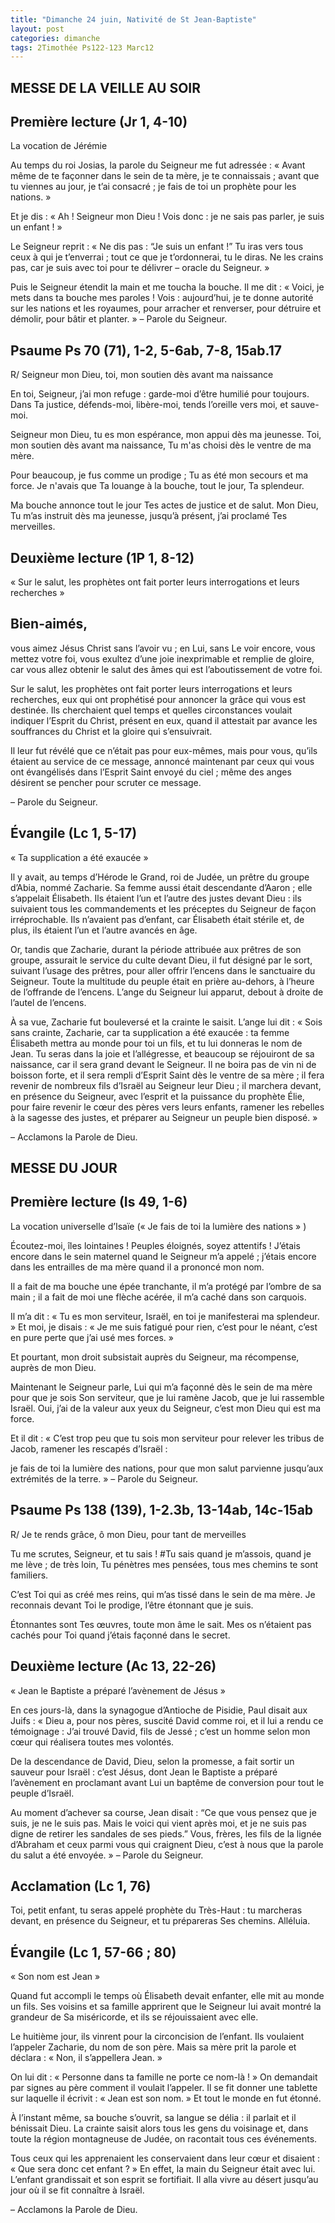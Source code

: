 ```yaml
---
title: "Dimanche 24 juin, Nativité de St Jean-Baptiste"
layout: post
categories: dimanche
tags: 2Timothée Ps122-123 Marc12  
---
```


## MESSE DE LA VEILLE AU SOIR

## Première lecture (Jr 1, 4-10)
La vocation de Jérémie

Au temps du roi Josias, la parole du Seigneur me fut adressée :
« Avant même de te façonner dans le sein de ta mère, je te connaissais ;
avant que tu viennes au jour, je t’ai consacré ;
je fais de toi un prophète pour les nations. »

Et je dis :
« Ah ! Seigneur mon Dieu !
Vois donc : je ne sais pas parler, je suis un enfant ! » 

Le Seigneur reprit :
« Ne dis pas : “Je suis un enfant !”
Tu iras vers tous ceux à qui je t’enverrai ; tout ce que je t’ordonnerai, tu le diras.
Ne les crains pas, car je suis avec toi pour te délivrer – oracle du Seigneur. »

Puis le Seigneur étendit la main et me toucha la bouche. Il me dit :
« Voici, je mets dans ta bouche mes paroles !
Vois : aujourd’hui, je te donne autorité sur les nations et les royaumes,
pour arracher et renverser, pour détruire et démolir, pour bâtir et planter. »
– Parole du Seigneur.

## Psaume Ps 70 (71), 1-2, 5-6ab, 7-8, 15ab.17
R/ Seigneur mon Dieu, toi, mon soutien dès avant ma naissance

En toi, Seigneur, j’ai mon refuge :
garde-moi d’être humilié pour toujours.
Dans Ta justice, défends-moi, libère-moi,
tends l’oreille vers moi, et sauve-moi.

Seigneur mon Dieu, tu es mon espérance,
mon appui dès ma jeunesse.
Toi, mon soutien dès avant ma naissance,
Tu m'as choisi dès le ventre de ma mère. 

Pour beaucoup, je fus comme un prodige ;
Tu as été mon secours et ma force.
Je n'avais que Ta louange à la bouche,
tout le jour, Ta splendeur.

Ma bouche annonce tout le jour
Tes actes de justice et de salut.
Mon Dieu, Tu m’as instruit dès ma jeunesse,
jusqu’à présent, j’ai proclamé Tes merveilles.

## Deuxième lecture (1P 1, 8-12)
« Sur le salut, les prophètes ont fait porter leurs interrogations et leurs recherches »

## Bien-aimés,
vous aimez Jésus Christ sans l’avoir vu ;
en Lui, sans Le voir encore, vous mettez votre foi,
vous exultez d’une joie inexprimable et remplie de gloire,
car vous allez obtenir le salut des âmes qui est l’aboutissement de votre foi.

Sur le salut, les prophètes ont fait porter leurs interrogations et leurs recherches,
eux qui ont prophétisé pour annoncer la grâce qui vous est destinée.
Ils cherchaient quel temps et quelles circonstances voulait indiquer l’Esprit du Christ, présent en eux,
quand il attestait par avance les souffrances du Christ et la gloire qui s’ensuivrait.

Il leur fut révélé que ce n’était pas pour eux-mêmes, 
mais pour vous, qu’ils étaient au service de ce message,
annoncé maintenant par ceux qui vous ont évangélisés dans l’Esprit Saint envoyé du ciel ;
même des anges désirent se pencher pour scruter ce message.

– Parole du Seigneur.

## Évangile (Lc 1, 5-17)
« Ta supplication a été exaucée »

Il y avait, au temps d’Hérode le Grand, roi de Judée,
un prêtre du groupe d’Abia, nommé Zacharie.
Sa femme aussi était descendante d’Aaron ; elle s’appelait Élisabeth.
Ils étaient l’un et l’autre des justes devant Dieu :
ils suivaient tous les commandements et les préceptes du Seigneur de façon irréprochable.
Ils n’avaient pas d’enfant, car Élisabeth était stérile et, de plus, ils étaient l’un et l’autre avancés en âge.

Or, tandis que Zacharie, durant la période attribuée aux prêtres de son groupe,
assurait le service du culte devant Dieu,
il fut désigné par le sort, suivant l’usage des prêtres, pour aller offrir l’encens dans le sanctuaire du Seigneur.
Toute la multitude du peuple était en prière au-dehors, à l’heure de l’offrande de l’encens.
L’ange du Seigneur lui apparut, debout à droite de l’autel de l’encens.

À sa vue, Zacharie fut bouleversé et la crainte le saisit. 
L’ange lui dit : « Sois sans crainte, Zacharie, car ta supplication a été exaucée :
ta femme Élisabeth mettra au monde pour toi un fils, et tu lui donneras le nom de Jean.
Tu seras dans la joie et l’allégresse, 
et beaucoup se réjouiront de sa naissance, car il sera grand devant le Seigneur.
Il ne boira pas de vin ni de boisson forte, et il sera rempli d’Esprit Saint dès le ventre de sa mère ;
il fera revenir de nombreux fils d’Israël au Seigneur leur Dieu ;
il marchera devant, en présence du Seigneur, avec l’esprit et la puissance du prophète Élie,
pour faire revenir le cœur des pères vers leurs enfants, ramener les rebelles à la sagesse des justes,
et préparer au Seigneur un peuple bien disposé. »

– Acclamons la Parole de Dieu.


## MESSE DU JOUR

## Première lecture (Is 49, 1-6)
La vocation universelle d’Isaïe (« Je fais de toi la lumière des nations » )

Écoutez-moi, îles lointaines ! Peuples éloignés, soyez attentifs ! 
J’étais encore dans le sein maternel quand le Seigneur m’a appelé ;
j’étais encore dans les entrailles de ma mère quand il a prononcé mon nom.

Il a fait de ma bouche une épée tranchante,
il m’a protégé par l’ombre de sa main ;
il a fait de moi une flèche acérée,
il m’a caché dans son carquois.

Il m’a dit :
« Tu es mon serviteur, Israël, en toi je manifesterai ma splendeur. »
Et moi, je disais :
« Je me suis fatigué pour rien, c’est pour le néant, c’est en pure perte que j’ai usé mes forces. »

Et pourtant, mon droit subsistait auprès du Seigneur, ma récompense, auprès de mon Dieu.

Maintenant le Seigneur parle, Lui qui m’a façonné dès le sein de ma mère
pour que je sois Son serviteur, que je lui ramène Jacob, que je lui rassemble Israël.
Oui, j’ai de la valeur aux yeux du Seigneur, c’est mon Dieu qui est ma force. 

Et il dit :
« C’est trop peu que tu sois mon serviteur pour relever les tribus de Jacob, ramener les rescapés d’Israël :

je fais de toi la lumière des nations, pour que mon salut parvienne jusqu’aux extrémités de la terre. »
– Parole du Seigneur. 

## Psaume Ps 138 (139), 1-2.3b, 13-14ab, 14c-15ab
R/ Je te rends grâce, ô mon Dieu, pour tant de merveilles

Tu me scrutes, Seigneur, et tu sais !
#Tu sais quand je m’assois, quand je me lève ;
de très loin, Tu pénètres mes pensées,
tous mes chemins te sont familiers.

C’est Toi qui as créé mes reins,
qui m’as tissé dans le sein de ma mère.
Je reconnais devant Toi le prodige,
l’être étonnant que je suis. 

Étonnantes sont Tes œuvres,
toute mon âme le sait.
Mes os n’étaient pas cachés pour Toi
quand j’étais façonné dans le secret.

## Deuxième lecture (Ac 13, 22-26)
« Jean le Baptiste a préparé l’avènement de Jésus »

En ces jours-là, dans la synagogue d’Antioche de Pisidie, Paul disait aux Juifs :
« Dieu a, pour nos pères, suscité David comme roi, et il lui a rendu ce témoignage :
J’ai trouvé David, fils de Jessé ; c’est un homme selon mon cœur qui réalisera toutes mes volontés.

De la descendance de David, Dieu, selon la promesse, a fait sortir un sauveur pour Israël : c’est Jésus, dont Jean le Baptiste a préparé l’avènement en proclamant avant Lui 
un baptême de conversion pour tout le peuple d’Israël.

Au moment d’achever sa course, Jean disait : “Ce que vous pensez que je suis, je ne le suis pas.
Mais le voici qui vient après moi, et je ne suis pas digne de retirer les sandales de ses pieds.”
Vous, frères, les fils de la lignée d’Abraham et ceux parmi vous qui craignent Dieu,
c’est à nous que la parole du salut a été envoyée. »
– Parole du Seigneur. 

## Acclamation (Lc 1, 76)

Toi, petit enfant, tu seras appelé prophète du Très-Haut :
tu marcheras devant, en présence du Seigneur, et tu prépareras Ses chemins.
Alléluia.

## Évangile (Lc 1, 57-66 ; 80) 
« Son nom est Jean »

Quand fut accompli le temps où Élisabeth devait enfanter, elle mit au monde un fils.
Ses voisins et sa famille apprirent que le Seigneur lui avait montré la grandeur de Sa miséricorde,
et ils se réjouissaient avec elle.

Le huitième jour, ils vinrent pour la circoncision de l’enfant. 
Ils voulaient l’appeler Zacharie, du nom de son père.
Mais sa mère prit la parole et déclara : « Non, il s’appellera Jean. » 

On lui dit : « Personne dans ta famille ne porte ce nom-là ! »
On demandait par signes au père comment il voulait l’appeler.
Il se fit donner une tablette sur laquelle il écrivit : « Jean est son nom. »
Et tout le monde en fut étonné.

À l’instant même, sa bouche s’ouvrit, sa langue se délia : il parlait et il bénissait Dieu.
La crainte saisit alors tous les gens du voisinage
et, dans toute la région montagneuse de Judée, on racontait tous ces événements.

Tous ceux qui les apprenaient  les conservaient dans leur cœur et disaient : « Que sera donc cet enfant ? »
En effet, la main du Seigneur était avec lui. L’enfant grandissait et son esprit se fortifiait.
Il alla vivre au désert jusqu’au jour où il se fit connaître à Israël.

– Acclamons la Parole de Dieu.
